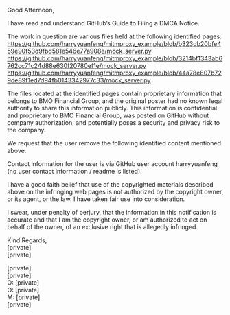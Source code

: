 Good Afternoon,

I have read and understand GitHub’s Guide to Filing a DMCA Notice.  

The work in question are various files held at the following identified pages:  
https://github.com/harryyuanfeng/mitmproxy_example/blob/b323db20bfe459e90f53d9fbd581e546e77a908e/mock_server.py   
https://github.com/harryyuanfeng/mitmproxy_example/blob/3214bf1343ab6762cc71c24d88e630f20780ef1e/mock_server.py  
https://github.com/harryyuanfeng/mitmproxy_example/blob/44a78e807b729de89f1ed7d94fb0143342977c33/mock_server.py  

The files located at the identified pages contain proprietary information that belongs to BMO Financial Group, and the original poster had no known legal authority to share this information publicly. This information is confidential and proprietary to BMO Financial Group, was posted on GitHub without company authorization, and potentially poses a security and privacy risk to the company.  

We request that the user remove the following identified content mentioned above.  

Contact information for the user is via GitHub user account harryyuanfeng (no user contact information / readme is listed).

I have a good faith belief that use of the copyrighted materials described above on the infringing web pages is not authorized by the copyright owner, or its agent, or the law. I have taken fair use into consideration.

I swear, under penalty of perjury, that the information in this notification is accurate and that I am the copyright owner, or am authorized to act on behalf of the owner, of an exclusive right that is allegedly infringed.

Kind Regards,  
[private]  
[private]  

[private]  
[private]   
O: [private]  
O: [private]  
M: [private]  
[private]  

